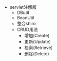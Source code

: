 - servlet注解版
    - DButil
    - BeanUtil
    - 整合shiro
    - CRUD用法
        - 增加(Create)
		- 更新(Update)
        - 检索(Retrieve)
        - 删除(Delete)